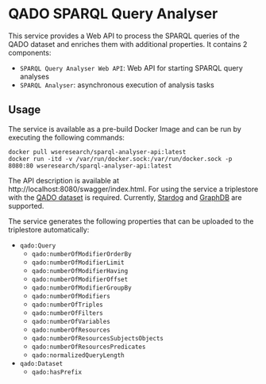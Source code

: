 # QADO SPARQL Query Analyser
This service provides a Web API to process the SPARQL queries of the
QADO dataset and enriches them with additional properties. It contains
2 components:
* `SPARQL Query Analyser Web API`: Web API for starting SPARQL query analyses
* `SPARQL Analyser`: asynchronous execution of analysis tasks

## Usage
The service is available as a pre-build Docker Image and can be run
by executing the following commands:

```shell
docker pull wseresearch/sparql-analyser-api:latest
docker run -itd -v /var/run/docker.sock:/var/run/docker.sock -p 8080:80 wseresearch/sparql-analyser-api:latest
```

The API description is available at http://localhost:8080/swagger/index.html.
For using the service a triplestore with the [QADO dataset](https://github.com/WSE-research/QADO-datasets)
is required. Currently, [Stardog](https://www.stardog.com/) and [GraphDB](https://www.ontotext.com/products/graphdb/) are supported.

The service generates the following properties that can be uploaded to 
the triplestore automatically:
* `qado:Query`
  * `qado:numberOfModifierOrderBy`
  * `qado:numberOfModifierLimit`
  * `qado:numberOfModifierHaving`
  * `qado:numberOfModifierOffset`
  * `qado:numberOfModifierGroupBy`
  * `qado:numberOfModifiers`
  * `qado:numberOfTriples`
  * `qado:numberOfFilters`
  * `qado:numberOfVariables`
  * `qado:numberOfResources`
  * `qado:numberOfResourcesSubjectsObjects`
  * `qado:numberOfResourcesPredicates`
  * `qado:normalizedQueryLength`
* `qado:Dataset`
  * `qado:hasPrefix`
